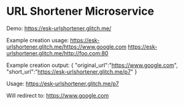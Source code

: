 URL Shortener Microservice
=========================

Demo: https://esk-urlshortener.glitch.me/

Example creation usage:
https://esk-urlshortener.glitch.me/https://www.google.com
https://esk-urlshortener.glitch.me/http://foo.com:80 

Example creation output:
{ "original_url":"https://www.google.com", "short_url":"https://esk-urlshortener.glitch.me/p7" } 

Usage:
https://esk-urlshortener.glitch.me/p7 

Will redirect to:
https://www.google.com

